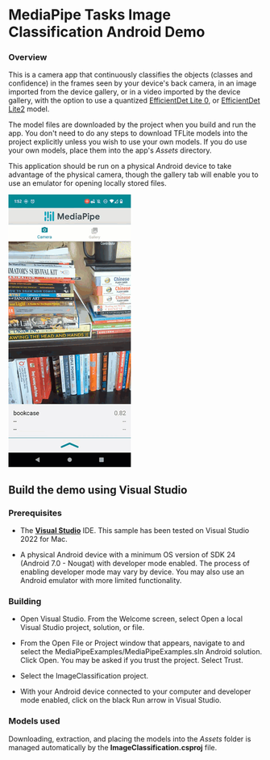 # MediaPipe Tasks Image Classification Android Demo

### Overview

This is a camera app that continuously classifies the objects (classes and
confidence) in the frames seen by your device's back camera, in an image
imported from the device gallery,  or in a video imported by the device gallery,
with the option to use a quantized [EfficientDet Lite 0](https://storage.googleapis.com/mediapipe-tasks/object_detector/efficientdet_lite0_uint8.tflite), or
[EfficientDet Lite2](https://storage.googleapis.com/mediapipe-tasks/object_detector/efficientdet_lite2_uint8.tflite) model.

The model files are downloaded by the project when you build and run the app.
You don't need to do any steps to download TFLite models into the project
explicitly unless you wish to use your own models. If you do use your own
models, place them into the app's *Assets* directory.

This application should be run on a physical Android device to take advantage
of the physical camera, though the gallery tab will enable you to use an
emulator for opening locally stored files.

![Image Classification Demo](imageclassifier.gif?raw=true "Image Classification Demo")

## Build the demo using Visual Studio

### Prerequisites

* The **[Visual Studio](https://visualstudio.microsoft.com/vs/mac/)** IDE.
  This sample has been tested on Visual Studio 2022 for Mac.

* A physical Android device with a minimum OS version of SDK 24 (Android 7.0 -
  Nougat) with developer mode enabled. The process of enabling developer mode
  may vary by device. You may also use an Android emulator with more limited
  functionality.

### Building

* Open Visual Studio. From the Welcome screen, select Open a local
  Visual Studio project, solution, or file.

* From the Open File or Project window that appears, navigate to and select
  the MediaPipeExamples/MediaPipeExamples.sln Android solution. Click Open.
  You may be asked if you trust the project. Select Trust.

* Select the ImageClassification project.

* With your Android device connected to your computer and developer mode
  enabled, click on the black Run arrow in Visual Studio.

### Models used

Downloading, extraction, and placing the models into the *Assets* folder is
managed automatically by the **ImageClassification.csproj** file.
